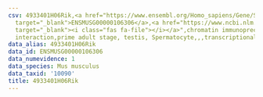 ```yaml
---
csv: 4933401H06Rik,<a href="https://www.ensembl.org/Homo_sapiens/Gene/Summary?db=core;g=ENSMUSG00000106306"
  target="_blank">ENSMUSG00000106306</a>,<a href="https://www.ncbi.nlm.nih.gov/pubmed/25450459"
  target="_blank"><i class="fas fa-file"></i></a>",chromatin immunoprecipitation assay,direct
  interaction,prime adult stage, testis, Spermatocyte,,,transcriptional regulation,
data_alias: 4933401H06Rik
data_id: ENSMUSG00000106306
data_numevidence: 1
data_species: Mus musculus
data_taxid: '10090'
title: 4933401H06Rik
---
```

